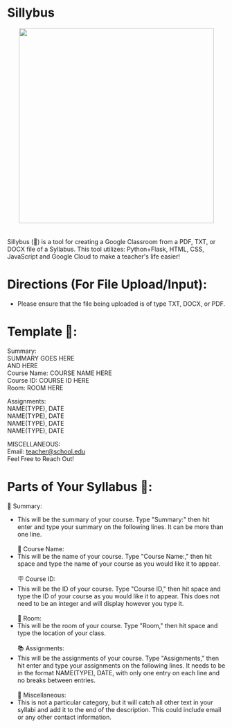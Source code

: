 # Sillybus
<div align="center">
  <img src="https://github.com/lcassidy042/Sillybus/assets/133998249/a712e885-9584-47d8-989d-63baf00a8222" width="450">
</div>
 <br><br>
Sillybus (🤪) is a tool for creating a Google Classroom from a PDF, TXT, or DOCX file of a Syllabus. This tool utilizes: Python+Flask, HTML, CSS, JavaScript and Google Cloud to make a teacher's life easier! 

# Directions (For File Upload/Input):
* Please ensure that the file being uploaded is of type TXT, DOCX, or PDF.

# Template 📑:
Summary:<br>
SUMMARY GOES HERE<br>
AND HERE<br>
Course Name: COURSE NAME HERE<br>
Course ID: COURSE ID HERE<br>
Room: ROOM HERE<br>

Assignments: <br>
NAME(TYPE), DATE<br>
NAME(TYPE), DATE<br>
NAME(TYPE), DATE<br>
NAME(TYPE), DATE<br>


MISCELLANEOUS: <br>
Email: teacher@school.edu <br>
Feel Free to Reach Out!

# Parts of Your Syllabus 📖:
💬 Summary:
* This will be the summary of your course. Type "Summary:" then hit enter and type your summary on the following lines. It can be more than one line.<br><br> 
📛 Course Name:
* This will be the name of your course. Type "Course Name:," then hit space and type the name of your course as you would like it to appear. <br><br>
🪧 Course ID:
* This will be the ID of your course. Type "Course ID," then hit space and type the ID of your course as you would like it to appear. This does not need to be an integer and will display however you type it. <br><br>
🏫 Room:
* This will be the room of your course. Type "Room," then hit space and type the location of your class. <br><br>
📚 Assignments:
* This will be the assignments of your course. Type "Assignments," then hit enter and type your assignments on the following lines. It needs to be in the format NAME(TYPE), DATE, with only one entry on each line and no breaks between entries. <br><br>
🔖 Miscellaneous:
* This is not a particular category, but it will catch all other text in your syllabi and add it to the end of the description. This could include email or any other contact information.



